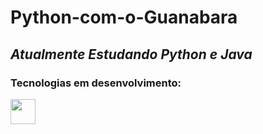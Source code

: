 # Python-com-o-Guanabara

## *Atualmente Estudando Python e Java*

### Tecnologias em desenvolvimento:

 <img loading src="https://cdn.jsdelivr.net/gh/devicons/devicon@latest/icons/python/python-original.svg" width="40" height="40"/>
          
